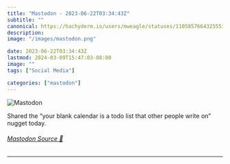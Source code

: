 ```yaml
---
title: "Mastodon - 2023-06-22T03:34:43Z"
subtitle: ""
canonical: https://hachyderm.io/users/mweagle/statuses/110585766432555136
description:
image: "/images/mastodon.png"

date: 2023-06-22T03:34:43Z
lastmod: 2024-03-09T15:47:03-08:00
image: ""
tags: ["Social Media"]

categories: ["mastodon"]
---
```

![Mastodon](/images/mastodon.png)

<p>Shared the “your blank calendar is a todo list that other people write on” nugget today.</p>


###### [Mastodon Source 🐘](https://hachyderm.io/@mweagle/110585766432555136)

___
